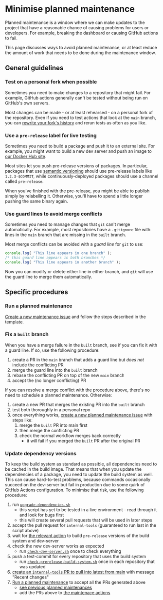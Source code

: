# Minimise planned maintenance

Planned maintenance is a window where we can make updates to the project that have a reasonable chance of causing problems for users or developers.  For example, breaking the dashboard or causing GitHub actions to fail.

This page discusses ways to avoid planned maintenance, or at least reduce the amount of work that needs to be done during the maintenance window.

## General guidelines

### Test on a personal fork when possible

Sometimes you need to make changes to a repository that might fail.  For example, GitHub actions generally can't be tested without being run on GitHub's own servers.

Most changes can be made - or at least rehearsed - on a personal fork of the repository.  Even if you need to test actions that look at the `main` branch, you can [rewrite your fork's history](https://git-scm.com/book/en/v2/Git-Tools-Rewriting-History) and rerun tests as often as you like.

### Use a `pre-release` label for live testing

Sometimes you need to build a package and push it to an external site.  For example, you might want to build a new dev server and push an image to [our Docker Hub site](https://hub.docker.com/u/sleepdiaryproject).

Most sites let you push pre-release versions of packages.  In particular, packages that use [semantic versioning](https://semver.org/) should use pre-release labels like `1.2.3-$COMMIT`, while continuously-deployed packages should use a channel called `pre-release`.

When you've finished with the pre-release, you might be able to publish simply by relabelling it.  Otherwise, you'll have to spend a little longer pushing the same binary again.

### Use guard lines to avoid merge conflicts

Sometimes you need to manage changes that `git` can't merge automatically.  For example, most repositories have a `.gitignore` file with lines in the `main` branch that are missing in the `built` branch.

Most merge conflicts can be avoided with a *guard line* for `git` to use:

```javascript
console.log( "This line appears in one branch" );
/* this guard line appears in both branches */
console.log( "This line appears in another branch" );
```

Now you can modify or delete either line in either branch, and `git` will use the guard line to merge them automatically.

## Specific procedures

### Run a planned maintenance

[Create a new maintenance issue](https://github.com/sleepdiary/internal-tools/issues/new?assignees=&labels=planned-maintenance&template=planned-maintenance.md&title=Planned+maintenance%3A+TODO%3A+purpose+of+this+maintenance) and follow the steps described in the template.

### Fix a `built` branch

When you have a merge failure in the `built` branch, see if you can fix it with a guard line.  If so, use the following procedure:

1. create a PR in the `main` branch that adds a guard line but *does not* include the conflicting PR
2. merge the guard line into the `built` branch
3. rebase the conflicting PR on top of the new `main` branch
4. accept the (no longer conflicting) PR

If you can resolve a merge conflict with the procedure above, there's no need to schedule a planned maintenance.  Otherwise:

1. create a new PR that merges the existing PR into the `built` branch
2. test both thoroughly in a personal repo
3. once everything works, [create a new planned maintenance issue](https://github.com/sleepdiary/internal-tools/issues/new?assignees=&labels=planned-maintenance&template=planned-maintenance.md&title=Planned+maintenance%3A+Fix+the+built+branch) with steps like:
   1. merge the `built` PR into main first
   2. then merge the conflicting PR
   3. check the normal workflow merges back correctly
      - it will fail if you merged the `built` PR after the original PR

### Update dependency versions

To keep the build system as standard as possible, all dependencies need to be cached in the build image.  That means that when you update the dependencies of a package, you need to update the build system as well.  This can cause hard-to-test problems, because commands occasionally succeed on the dev-server but fail in production due to some quirk of GitHub Actions configuration.  To minimise that risk, use the following procedure:

1. run [`upgrade-dependencies.sh`](https://github.com/sleepdiary/internal-tools/blob/main/bin/upgrade-dependencies.sh)
   * this script has yet to be tested in a live environment - read through it and look for bugs first
   * this will create several pull requests that will be used in later steps
2. accept the pull request for `internal-tools` (guaranteed to run last in the script above)
3. wait for [the relevant action](https://github.com/sleepdiary/internal-tools/actions/workflows/main.yml) to build `pre-release` versions of the build system and dev-server
4. check the new dev-server works as expected
   * run [`check-dev-server.sh`](https://github.com/sleepdiary/internal-tools/blob/main/bin/check-dev-server.sh) once to check everything
5. push a test-commit for every repository that uses the build system
   * run [`check-prerelease-build-system.sh`](https://github.com/sleepdiary/internal-tools/blob/main/bin/check-prerelease-build-system.sh) once in each repository that was updated
6. [create an `internal-tools` PR to pull into latest from main](https://github.com/sleepdiary/internal-tools/compare/latest...main?expand=1) with message "Recent changes"
7. [Run a planned maintenance](https://github.com/sleepdiary/internal-tools/issues/new?assignees=&labels=planned-maintenance&template=planned-maintenance.md&title=Planned+maintenance%3A+Update+dependencies+for+every+repository) to accept all the PRs generated above
   * [see previous planned maintenances](https://github.com/sleepdiary/internal-tools/issues?q=label%3Aplanned-maintenance)
   * add the PRs above to [the maintenace actions](https://github.com/sleepdiary/planned-maintenance-info/edit/main/index.js)
